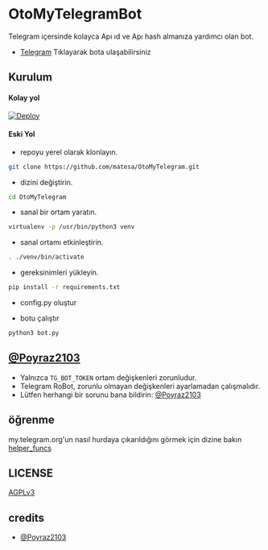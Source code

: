 # OtoMyTelegramBot

Telegram içersinde kolayca Apı ıd ve Apı hash almanıza yardımcı olan bot.

- [Telegram](https://telegram.dog/OtoTelegramBot) Tıklayarak bota ulaşabilirsiniz

## Kurulum

#### Kolay yol

[![Deploy](https://www.herokucdn.com/deploy/button.svg)](https://heroku.com/deploy)


#### Eski Yol

- repoyu yerel olarak klonlayın.
```sh
git clone https://github.com/matesa/OtoMyTelegram.git
```

- dizini değiştirin.
```sh
cd OtoMyTelegram
```

- sanal bir ortam yaratın.
```sh
virtualenv -p /usr/bin/python3 venv
```

- sanal ortamı etkinleştirin.
```sh
. ./venv/bin/activate
```

- gereksinimleri yükleyin.
```sh
pip install -r requirements.txt
```

- config.py oluştur

- botu çalıştır
```sh
python3 bot.py
```

## [@Poyraz2103](https://telegram.dog/poyraz2103)

- Yalnızca `TG_BOT_TOKEN` ortam değişkenleri zorunludur.
- Telegram RoBot, zorunlu olmayan değişkenleri ayarlamadan çalışmalıdır.
- Lütfen herhangi bir sorunu bana bildirin: [@Poyraz2103](https://telegram.dog/poyraz2103)


## öğrenme

my.telegram.org'un nasıl hurdaya çıkarıldığını görmek için dizine bakın [helper_funcs](https://github.com/matesa/OtoMyTelegram/tree/master/helper_funcs)

## LICENSE
[AGPLv3](https://github.com/SpEcHiDe/MyTelegramOrgRoBot/tree/master/LICENSE)

## credits

- [@Poyraz2103](https://telegram.dog/poyraz2103)

